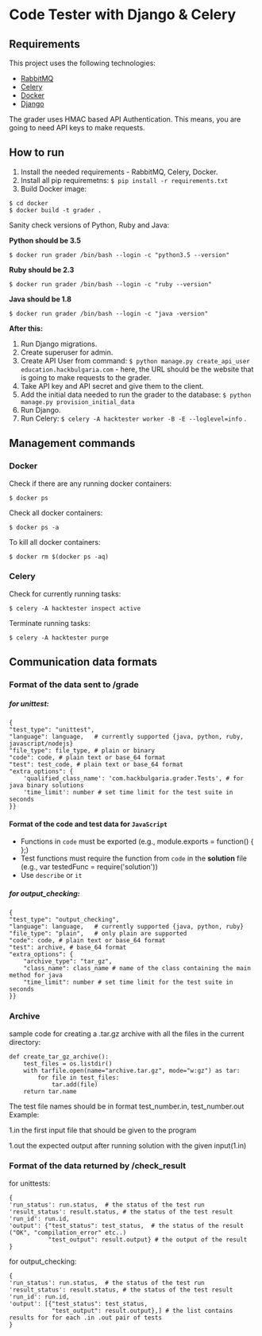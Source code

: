 # Code Tester with Django & Celery

## Requirements

This project uses the following technologies:

* [RabbitMQ](https://www.rabbitmq.com/install-debian.html)
* [Celery](http://www.celeryproject.org/)
* [Docker](https://www.docker.com/)
* [Django](https://www.djangoproject.com/)

The grader uses HMAC based API Authentication. This means, you are going to need API keys to make requests.

## How to run

1. Install the needed requirements - RabbitMQ, Celery, Docker.
2. Install all pip requiremetns: `$ pip install -r requirements.txt`
3. Build Docker image:

```
$ cd docker
$ docker build -t grader .
```

Sanity check versions of Python, Ruby and Java:

**Python should be 3.5**

```
$ docker run grader /bin/bash --login -c "python3.5 --version"
```

**Ruby should be 2.3**

```
$ docker run grader /bin/bash --login -c "ruby --version"
```

**Java should be 1.8**

```
$ docker run grader /bin/bash --login -c "java -version"
```

**After this:**

1. Run Django migrations.
2. Create superuser for admin.
3. Create API User from command: `$ python manage.py create_api_user education.hackbulgaria.com` - here, the URL should be the website that is going to make requests to the grader.
4. Take API key and API secret and give them to the client.
5. Add the initial data needed to run the grader to the database: `$ python manage.py provision_initial_data`
6. Run Django.
7. Run Celery: `$ celery -A hacktester worker -B -E --loglevel=info` .

## Management commands

### Docker

Check if there are any running docker containers:

```
$ docker ps
```

Check all docker containers:

```
$ docker ps -a
```

To kill all docker containers:

```
$ docker rm $(docker ps -aq)
```

### Celery

Check for currently running tasks:

```
$ celery -A hacktester inspect active
```

Terminate running tasks:

```
$ celery -A hacktester purge
```

## Communication data formats

### Format of the data sent to /grade

##### for unittest:

    {
    "test_type": "unittest",
    "language": language,   # currently supported {java, python, ruby, javascript/nodejs}
    "file_type": file_type, # plain or binary
    "code": code, # plain text or base_64 format
    "test": test_code, # plain text or base_64 format
    "extra_options": {
        'qualified_class_name': 'com.hackbulgaria.grader.Tests', # for java binary solutions
        'time_limit': number # set time limit for the test suite in seconds
    }}

#### Format of the **code** and **test** data for `JavaScript`

* Functions in `code` must be exported (e.g., module.exports = function() { };)
* Test functions must require the function from `code` in the **solution** file (e.g., var testedFunc = require('solution'))
* Use `describe` or `it`



##### for output_checking:

    {
    "test_type": "output_checking",
    "language": language,   # currently supported {java, python, ruby}
    "file_type": "plain",   # only plain are supported
    "code": code, # plain text or base_64 format
    "test": archive, # base_64 format
    "extra_options": {
        "archive_type": "tar_gz",
        "class_name": class_name # name of the class containing the main method for java
        "time_limit": number # set time limit for the test suite in seconds
    }}

### Archive

sample code for creating a .tar.gz archive with all the files in the current directory:


    def create_tar_gz_archive():
        test_files = os.listdir()
        with tarfile.open(name="archive.tar.gz", mode="w:gz") as tar:
            for file in test_files:
                tar.add(file)
        return tar.name

The test file names should be in format test\_number.in, test_number.out
Example:

 1.in the first input file that should be given to the program

 1.out the expected output after running solution with the given input(1.in)


### Format of the data returned by /check_result

for unittests:

    {
    'run_status': run.status,  # the status of the test run
    'result_status': result.status, # the status of the test result
    'run_id': run.id,
    'output': {"test_status": test_status,  # the status of the result ("OK", "compilation_error" etc..)
               "test_output": result.output} # the output of the result
    }


for output_checking:

    {
    'run_status': run.status,  # the status of the test run
    'result_status': result.status, # the status of the test result
    'run_id': run.id,
    'output': [{"test_status": test_status,
                "test_output": result.output},] # the list contains results for for each .in .out pair of tests
    }